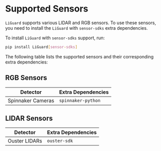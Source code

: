 # Supported Sensors
`LiGuard` supports various LIDAR and RGB sensors. To use these sensors, you need to install the `LiGuard` with `sensor-sdks` extra dependencies.

To install `LiGuard` with `sensor-sdks` support, run:
```bash
pip install LiGuard[sensor-sdks]
```

The following table lists the supported sensors and their corresponding extra dependencies:

## RGB Sensors
| Detector | Extra Dependencies |
|----------|--------------------|
| Spinnaker Cameras   | `spinnaker-python` |

## LIDAR Sensors
| Detector | Extra Dependencies |
|----------|--------------------|
| Ouster LIDARs | `ouster-sdk` |